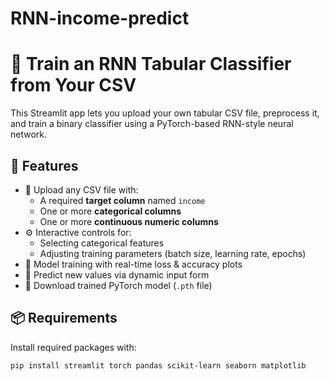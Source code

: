# RNN-income-predict

# 🧠 Train an RNN Tabular Classifier from Your CSV
This Streamlit app lets you upload your own tabular CSV file, preprocess it, and train a binary classifier using a PyTorch-based RNN-style neural network.

## 🔧 Features
- 📁 Upload any CSV file with:
  - A required **target column** named `income`
  - One or more **categorical columns**
  - One or more **continuous numeric columns**
- ⚙️ Interactive controls for:
  - Selecting categorical features
  - Adjusting training parameters (batch size, learning rate, epochs)
- 🧪 Model training with real-time loss & accuracy plots
- 🧠 Predict new values via dynamic input form
- 💾 Download trained PyTorch model (`.pth` file)

## 📦 Requirements
Install required packages with:
```bash
pip install streamlit torch pandas scikit-learn seaborn matplotlib
